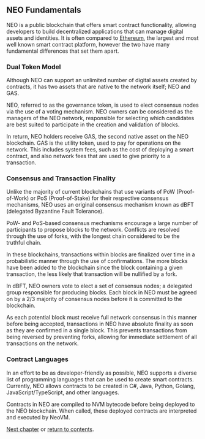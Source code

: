 ## NEO Fundamentals

NEO is a public blockchain that offers smart contract functionality, allowing developers to build decentralized applications that can manage digital assets and identities. It is often compared to [Ethereum](https://www.ethereum.org/), the largest and most well known smart contract platform, however the two have many fundamental differences that set them apart.

### Dual Token Model

Although NEO can support an unlimited number of digital assets created by contracts, it has two assets that are native to the network itself; NEO and GAS.

NEO, referred to as the governance token, is used to elect consensus nodes via the use of a voting mechanism. NEO owners can be considered as the managers of the NEO network, responsible for selecting which candidates are best suited to participate in the creation and validation of blocks.

In return, NEO holders receive GAS, the second native asset on the NEO blockchain. GAS is the utility token, used to pay for operations on the network. This includes system fees, such as the cost of deploying a smart contract, and also network fees that are used to give priority to a transaction.

### Consensus and Transaction Finality

Unlike the majority of current blockchains that use variants of PoW (Proof-of-Work) or PoS (Proof-of-Stake) for their respective consensus mechanisms, NEO uses an original consensus mechanism known as dBFT (delegated Byzantine Fault Tolerance).

PoW- and PoS-based consensus mechanisms encourage a large number of participants to propose blocks to the network. Conflicts are resolved through the use of forks, with the longest chain considered to be the truthful chain. 

In these blockchains, transactions within blocks are finalized over time in a probabilistic manner through the use of confirmations. The more blocks have been added to the blockchain since the block containing a given transaction, the less likely that transaction will be nullified by a fork.

In dBFT, NEO owners vote to elect a set of consensus nodes; a delegated group responsible for producing blocks. Each block in NEO must be agreed on by a 2/3 majority of consensus nodes before it is committed to the blockchain. 

As each potential block must receive full network consensus in this manner before being accepted, transactions in NEO have absolute finality as soon as they are confirmed in a single block. This prevents transactions from being reversed by preventing forks, allowing for immediate settlement of all transactions on the network.

### Contract Languages

In an effort to be as developer-friendly as possible, NEO supports a diverse list of programming languages that can be used to create smart contracts. Currently, NEO allows contracts to be created in C#, Java, Python, Golang, JavaScript/TypeScript, and other languages.

Contracts in NEO are compiled to NVM bytecode before being deployed to the NEO blockchain. When called, these deployed contracts are interpreted and executed by NeoVM.

[Next chapter](4-NEO_Tutorial.md) or [return to contents](README.md#contents).
